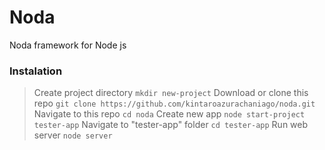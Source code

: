# Noda
Noda framework for Node js

### Instalation
> Create project directory
`mkdir new-project`
> Download or clone this repo
`git clone https://github.com/kintaroazurachaniago/noda.git`
> Navigate to this repo
`cd noda`
> Create new app
`node start-project tester-app`
> Navigate to "tester-app" folder
`cd tester-app`
> Run web server
`node server`
